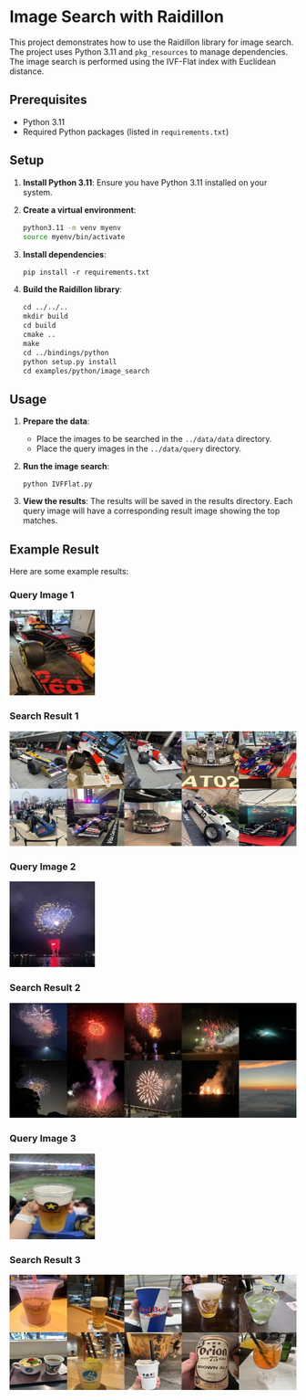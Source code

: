 # Image Search with Raidillon

This project demonstrates how to use the Raidillon library for image search. The project uses Python 3.11 and `pkg_resources` to manage dependencies. The image search is performed using the IVF-Flat index with Euclidean distance.

## Prerequisites
- Python 3.11
- Required Python packages (listed in `requirements.txt`)


## Setup

1. **Install Python 3.11**:
   Ensure you have Python 3.11 installed on your system.

2. **Create a virtual environment**:
   ```sh
   python3.11 -m venv myenv
   source myenv/bin/activate
   ```

3. **Install dependencies**:
    ```
    pip install -r requirements.txt
    ```

4. **Build the Raidillon library**:
    ```
    cd ../../..
    mkdir build
    cd build
    cmake ..
    make
    cd ../bindings/python
    python setup.py install
    cd examples/python/image_search
    ```

## Usage
1. **Prepare the data**:
    - Place the images to be searched in the `../data/data` directory.
    - Place the query images in the `../data/query` directory.

2. **Run the image search**:
    ```
    python IVFFlat.py
    ```
3. **View the results**: 
    The results will be saved in the results directory. Each query image will have a corresponding result image showing the top matches.

## Example Result
Here are some example results:
### Query Image 1
![Query Image 1](assets/query_cafd41fe-4642-410f-945b-6778d804c476.jpeg "query1")
### Search Result 1
![Search Result 1](assets/result_cafd41fe-4642-410f-945b-6778d804c476.jpeg "result1")
### Query Image 2
![Query Image 2](assets/query_30dd54a9-f85b-42e5-b678-49061f2b1f5f.jpeg "query2")
### Search Result 2
![Search Result 2](assets/result_30dd54a9-f85b-42e5-b678-49061f2b1f5f.jpeg "result2")
### Query Image 3
![Query Image 3](assets/query_bc833290-ea0b-468d-9552-cfc193f6d177.jpeg "query3")
### Search Result 3
![Search Result 3](assets/result_bc833290-ea0b-468d-9552-cfc193f6d177.jpeg "result3")
